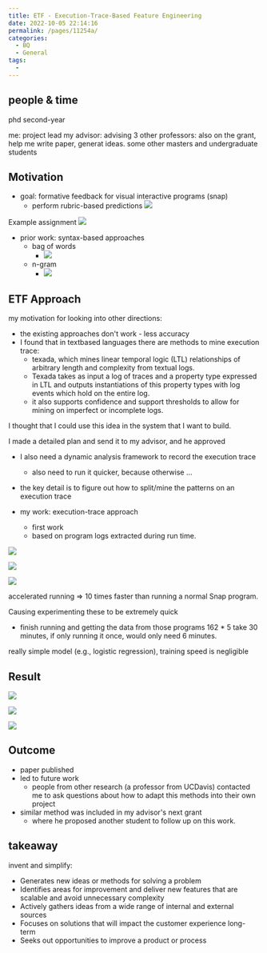 ```yaml
---
title: ETF - Execution-Trace-Based Feature Engineering
date: 2022-10-05 22:14:16
permalink: /pages/11254a/
categories:
  - BQ
  - General
tags:
  - 
---
```


## people & time

phd second-year 

me: project lead
my advisor: advising
3 other professors: also on the grant, help me write paper, generat ideas. 
some other masters and undergraduate students

## Motivation

- goal: formative feedback for visual interactive programs (snap)
	- perform rubric-based predictions
		![](https://raw.githubusercontent.com/emmableu/image/master/202210052220646.png)


Example assignment
![](https://raw.githubusercontent.com/emmableu/image/master/202210052226710.png)


- prior work: syntax-based approaches
	- bag of words
		- ![](https://raw.githubusercontent.com/emmableu/image/master/202210052222938.png)
	- n-gram
		- ![](https://raw.githubusercontent.com/emmableu/image/master/202210052224841.png)



## ETF Approach


my motivation for looking into other directions:
- the existing approaches don't work - less accuracy
- I found that in textbased languages there are methods to mine execution trace:
	- texada, which mines linear temporal logic (LTL) relationships of arbitrary length and complexity from textual logs.
	- Texada takes as input a log of traces and a property type expressed in LTL and outputs instantiations of this property types with log events which hold on the entire log. 
	- it also supports confidence and support thresholds to allow for mining on imperfect or incomplete logs.

I thought that I could use this idea in the system that I want to build. 

I made a detailed plan and send it to my advisor, and he approved
- I also need a dynamic analysis framework to record the execution trace
	- also need to run it quicker, because otherwise ... 
- the key detail is to figure out how to split/mine the patterns on an execution trace


- my work: execution-trace approach
	- first work
	- based on program logs extracted during run time. 




![](https://raw.githubusercontent.com/emmableu/image/master/202210052227441.png)

![](https://raw.githubusercontent.com/emmableu/image/master/202210052227816.png)

![](https://raw.githubusercontent.com/emmableu/image/master/202210052229327.png)


accelerated running => 10 times faster than running a normal Snap program.

Causing experimenting these to be extremely quick 
- finish running and getting the data from those programs 162 * 5 take 30 minutes, if only running it once, would only need 6 minutes. 

really simple model (e.g., logistic regression), training speed is negligible




## Result
![](https://raw.githubusercontent.com/emmableu/image/master/202210052230432.png)

![](https://raw.githubusercontent.com/emmableu/image/master/202210052231868.png)





![](https://raw.githubusercontent.com/emmableu/image/master/202210052231721.png)

## Outcome
- paper published
- led to future work
	- people from other research (a professor from UCDavis) contacted me to ask questions about how to adapt this methods into their own project
- similar method was included in my advisor's next grant
	- where he proposed another student to follow up on this work. 



## takeaway

invent and simplify:
-   Generates new ideas or methods for solving a problem
-   Identifies areas for improvement and deliver new features that are scalable and avoid unnecessary complexity
-   Actively gathers ideas from a wide range of internal and external sources
-   Focuses on solutions that will impact the customer experience long-term
-   Seeks out opportunities to improve a product or process
